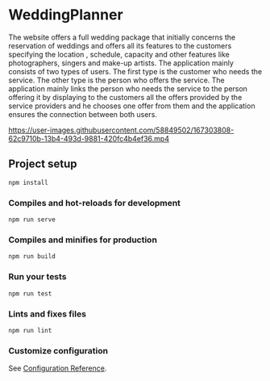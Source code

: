 # WeddingPlanner
The website offers a full wedding package that initially concerns the reservation of weddings and offers all its features to the customers specifying the location , schedule, capacity and other features like photographers, singers and make-up artists. The application mainly consists of two types of users. The first type is the customer who needs the service. The other type is the person who offers the service. The application mainly links the person who needs the service to the person offering it by displaying to the customers all the offers provided by the service providers and he chooses one offer from them and the application ensures the connection between both users.



https://user-images.githubusercontent.com/58849502/167303808-62c9710b-13b4-493d-9881-420fc4b4ef36.mp4



## Project setup

```
npm install
```

### Compiles and hot-reloads for development

```
npm run serve
```

### Compiles and minifies for production

```
npm run build
```

### Run your tests

```
npm run test
```

### Lints and fixes files

```
npm run lint
```

### Customize configuration

See [Configuration Reference](https://cli.vuejs.org/config/).
